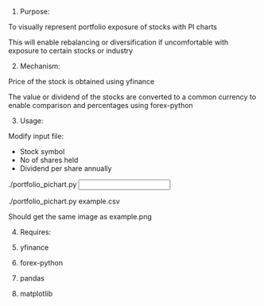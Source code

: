 1. Purpose:

To visually represent portfolio exposure of stocks with PI charts

This will enable rebalancing or diversification if uncomfortable with exposure to certain stocks or industry



2. Mechanism:

Price of the stock is obtained using yfinance

The value or dividend of the stocks are converted to a common currency to enable comparison and percentages using forex-python


3. Usage:

Modify input file: 
- Stock symbol
- No of shares held 
- Dividend per share annually

./portfolio_pichart.py <input file>

./portfolio_pichart.py example.csv 

Should get the same image as example.png

4. Requires: 

1. yfinance 
2. forex-python
3. pandas
4. matplotlib  
